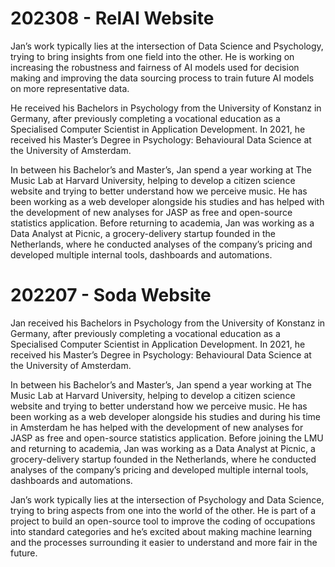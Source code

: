 
# 202308 - RelAI Website

Jan’s work typically lies at the intersection of Data Science and Psychology, trying to bring insights from one field into the other. He is working on increasing the robustness and fairness of AI models used for decision making and improving the data sourcing process to train future AI models on more representative data.

He received his Bachelors in Psychology from the University of Konstanz in Germany, after previously completing a vocational education as a Specialised Computer Scientist in Application Development. In 2021, he received his Master’s Degree in Psychology: Behavioural Data Science at the University of Amsterdam.

In between his Bachelor’s and Master’s, Jan spend a year working at The Music Lab at Harvard University, helping to develop a citizen science website and trying to better understand how we perceive music. He has been working as a web developer alongside his studies and has helped with the development of new analyses for JASP as free and open-source statistics application. Before returning to academia, Jan was working as a Data Analyst at Picnic, a grocery-delivery startup founded in the Netherlands, where he conducted analyses of the company’s pricing and developed multiple internal tools, dashboards and automations.


# 202207 - Soda Website

Jan received his Bachelors in Psychology from the University of Konstanz in Germany, after previously completing a vocational education as a Specialised Computer Scientist in Application Development. In 2021, he received his Master’s Degree in Psychology: Behavioural Data Science at the University of Amsterdam.

In between his Bachelor’s and Master’s, Jan spend a year working at The Music Lab at Harvard University, helping to develop a citizen science website and trying to better understand how we perceive music. He has been working as a web developer alongside his studies and during his time in Amsterdam he has helped with the development of new analyses for JASP as free and open-source statistics application. Before joining the LMU and returning to academia, Jan was working as a Data Analyst at Picnic, a grocery-delivery startup founded in the Netherlands, where he conducted analyses of the company’s pricing and developed multiple internal tools, dashboards and automations.

Jan’s work typically lies at the intersection of Psychology and Data Science, trying to bring aspects from one into the world of the other. He is part of a project to build an open-source tool to improve the coding of occupations into standard categories and he’s excited about making machine learning and the processes surrounding it easier to understand and more fair in the future.